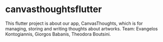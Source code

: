 # canvasthoughtsflutter

This flutter project is about our app, CanvasThoughts, which is for managing, storing and writing thoughts about artworks. Team: Evangelos Kontogiannis, Giorgos Babanis, Theodora Boutsini.
